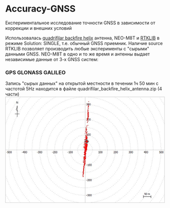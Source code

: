 # Accuracy-GNSS
Експериментальное исследование точности GNSS в зависимости от коррекции и внешних условий

Использовалась [quadrifilar backfire helix](http://lea.hamradio.si/~s53mv/navsats/n16.gif)  антенна, NEO-M8T и [RTKLIB](http://www.rtklib.com) в режиме Solution: SINGLE, т.е. обычный GNSS приемник. Наличие source RTKLIB  позволяет производить любые эксперименты с "сырыми" данными GNSS. 
NEO-M8T в одно и то же время и антенны выдает независимые данные от 3-х GNSS систем:
### GPS  GLONASS GALILEO
Запись "сырых данных" на открытой местности в течении 1ч 50 мин с частотой 5Hz  находится в файле quadrifilar_backfire_helix_antenna.zip (4 части)
![](./gps_300m.jpg)
